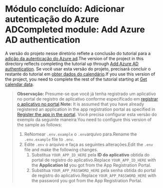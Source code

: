 # <a name="completed-module-add-azure-ad-authentication"></a><span data-ttu-id="ea8c3-101">Módulo concluído: Adicionar autenticação do Azure AD</span><span class="sxs-lookup"><span data-stu-id="ea8c3-101">Completed module: Add Azure AD authentication</span></span>

<span data-ttu-id="ea8c3-102">A versão do projeto nesse diretório reflete a conclusão do tutorial para a [adição da autenticação do Azure ad](https://docs.microsoft.com/graph/training/node-tutorial?tutorial-step=3).</span><span class="sxs-lookup"><span data-stu-id="ea8c3-102">The version of the project in this directory reflects completing the tutorial up through [Add Azure AD authentication](https://docs.microsoft.com/graph/training/node-tutorial?tutorial-step=3).</span></span> <span data-ttu-id="ea8c3-103">Se você usar esta versão do projeto, precisará concluir o restante do tutorial em [obter dados do calendário](https://docs.microsoft.com/graph/training/node-tutorial?tutorial-step=4).</span><span class="sxs-lookup"><span data-stu-id="ea8c3-103">If you use this version of the project, you need to complete the rest of the tutorial starting at [Get calendar data](https://docs.microsoft.com/graph/training/node-tutorial?tutorial-step=4).</span></span>

> <span data-ttu-id="ea8c3-104">**Observação:** Presume-se que você já tenha registrado um aplicativo no portal de registro de aplicativo conforme especificado em [registrar o aplicativo no portal](https://docs.microsoft.com/graph/training/node-tutorial?tutorial-step=2).</span><span class="sxs-lookup"><span data-stu-id="ea8c3-104">**Note:** It is assumed that you have already registered an application in the app registration portal as specified in [Register the app in the portal](https://docs.microsoft.com/graph/training/node-tutorial?tutorial-step=2).</span></span> <span data-ttu-id="ea8c3-105">Você precisa configurar esta versão do exemplo da seguinte maneira:</span><span class="sxs-lookup"><span data-stu-id="ea8c3-105">You need to configure this version of the sample as follows:</span></span>
>
> 1. <span data-ttu-id="ea8c3-106">ReNomear `.env.example` o `.env`arquivo para.</span><span class="sxs-lookup"><span data-stu-id="ea8c3-106">Rename the `.env.example` file to `.env`.</span></span>
> 1. <span data-ttu-id="ea8c3-107">Edite `.env` o arquivo e faça as seguintes alterações.</span><span class="sxs-lookup"><span data-stu-id="ea8c3-107">Edit the `.env` file and make the following changes.</span></span>
>     1. <span data-ttu-id="ea8c3-108">Substitua `YOUR_APP_ID_HERE` pela **ID do aplicativo** obtida do portal de registro do aplicativo.</span><span class="sxs-lookup"><span data-stu-id="ea8c3-108">Replace `YOUR_APP_ID_HERE` with the **Application Id** you got from the App Registration Portal.</span></span>
>     1. <span data-ttu-id="ea8c3-109">Substitua `YOUR_APP_PASSWORD_HERE` pela senha obtida do portal de registro do aplicativo.</span><span class="sxs-lookup"><span data-stu-id="ea8c3-109">Replace `YOUR_APP_PASSWORD_HERE` with the password you got from the App Registration Portal.</span></span>